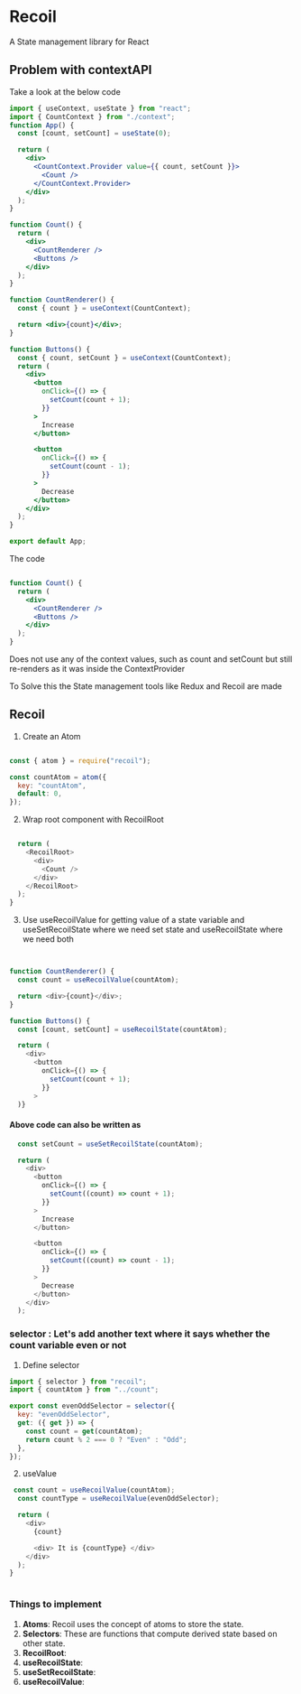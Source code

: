 # Recoil 
A State management library for React

## Problem with contextAPI

Take a look at the below code 

``` jsx
import { useContext, useState } from "react";
import { CountContext } from "./context";
function App() {
  const [count, setCount] = useState(0);

  return (
    <div>
      <CountContext.Provider value={{ count, setCount }}>
        <Count />
      </CountContext.Provider>
    </div>
  );
}

function Count() {
  return (
    <div>
      <CountRenderer />
      <Buttons />
    </div>
  );
}

function CountRenderer() {
  const { count } = useContext(CountContext);

  return <div>{count}</div>;
}

function Buttons() {
  const { count, setCount } = useContext(CountContext);
  return (
    <div>
      <button
        onClick={() => {
          setCount(count + 1);
        }}
      >
        Increase
      </button>

      <button
        onClick={() => {
          setCount(count - 1);
        }}
      >
        Decrease
      </button>
    </div>
  );
}

export default App;

```


The code 

``` jsx

function Count() {
  return (
    <div>
      <CountRenderer />
      <Buttons />
    </div>
  );
}
```

Does not use any of the context values, such as count and setCount
but still re-renders as it was inside the ContextProvider


To Solve this the State management tools like Redux and Recoil are made


## Recoil  

1. Create an Atom

``` js

const { atom } = require("recoil");

const countAtom = atom({
  key: "countAtom",
  default: 0,
});

```

2. Wrap root component with RecoilRoot

``` js

  return (
    <RecoilRoot>
      <div>
        <Count />
      </div>
    </RecoilRoot>
  );
}
```

3. Use useRecoilValue for getting value of a state variable and useSetRecoilState where we need set state and useRecoilState where we need both
``` js


function CountRenderer() {
  const count = useRecoilValue(countAtom);

  return <div>{count}</div>;
}

function Buttons() {
  const [count, setCount] = useRecoilState(countAtom);

  return (
    <div>
      <button
        onClick={() => {
          setCount(count + 1);
        }}
      >
  )}

```

#### Above code can also be written as 
``` js
  const setCount = useSetRecoilState(countAtom);

  return (
    <div>
      <button
        onClick={() => {
          setCount((count) => count + 1);
        }}
      >
        Increase
      </button>

      <button
        onClick={() => {
          setCount((count) => count - 1);
        }}
      >
        Decrease
      </button>
    </div>
  );
```


### selector : Let's add another text where it says whether the count variable even or not

1. Define selector
``` js 
import { selector } from "recoil";
import { countAtom } from "../count";

export const evenOddSelector = selector({
  key: "evenOddSelector",
  get: ({ get }) => {
    const count = get(countAtom);
    return count % 2 === 0 ? "Even" : "Odd";
  },
});
```
2. useValue
``` js
 const count = useRecoilValue(countAtom);
  const countType = useRecoilValue(evenOddSelector);

  return (
    <div>
      {count}

      <div> It is {countType} </div>
    </div>
  );
}



```


### Things to implement
1.  **Atoms**: Recoil uses the concept of atoms to store the state.
2.  **Selectors**: These are functions that compute derived state based on other state.
3.  **RecoilRoot**: 
4.  **useRecoilState**:
5.  **useSetRecoilState**:
6.  **useRecoilValue**:



